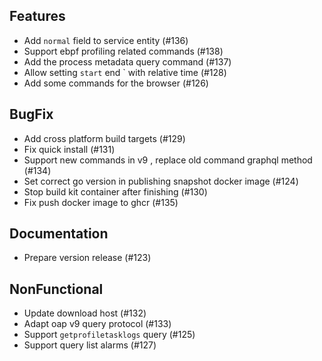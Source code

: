 
## Features

- Add ` normal ` field to service entity (#136)
- Support ebpf profiling related commands (#138)
- Add the process metadata query command (#137)
- Allow setting ` start ` end ` with relative time (#128)
- Add some commands for the browser (#126)

## BugFix

- Add cross platform build targets (#129)
- Fix quick install (#131)
- Support new commands in v9 , replace old command graphql method (#134)
- Set correct go version in publishing snapshot docker image (#124)
- Stop build kit container after finishing (#130)
- Fix push docker image to ghcr (#135)

## Documentation

- Prepare version release (#123)

## NonFunctional

- Update download host (#132)
- Adapt oap v9 query protocol (#133)
- Support ` getprofiletasklogs ` query (#125)
- Support query list alarms (#127)
